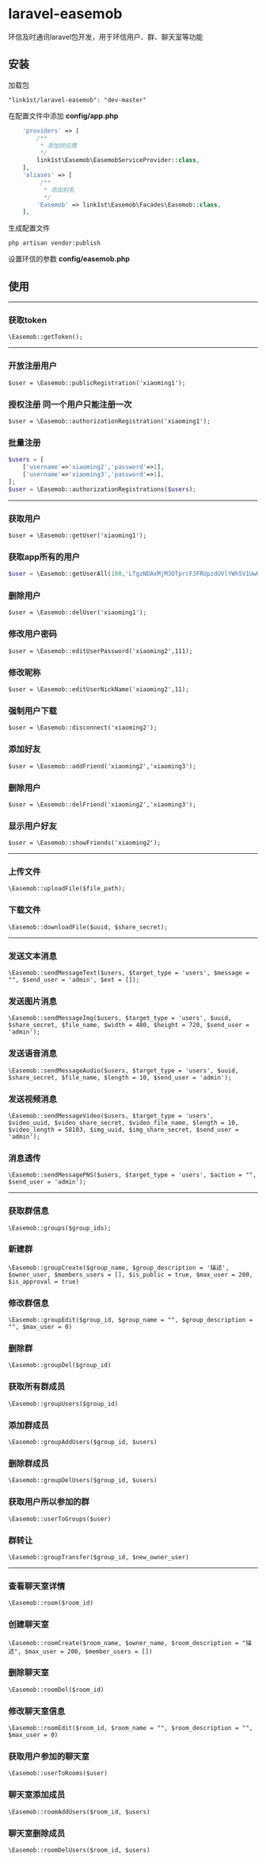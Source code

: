 # laravel-easemob
环信及时通讯laravel包开发，用于环信用户、群、聊天室等功能

## 安装
加载包

`"link1st/laravel-easemob": "dev-master"`

在配置文件中添加 **config/app.php**

```php
    'providers' => [
        /**
         * 添加供应商
         */
        link1st\Easemob\EasemobServiceProvider::class,
    ],
    'aliases' => [
         /**
          * 添加别名
          */
        'Easemob' => link1st\Easemob\Facades\Easemob::class,
    ],
```

生成配置文件

`php artisan vendor:publish`

设置环信的参数 **config/easemob.php**


## 使用
- - -
### 获取token
`\Easemob::getToken();`

- - -
### 开放注册用户
`$user = \Easemob::publicRegistration('xiaoming1');`

### 授权注册 同一个用户只能注册一次
`$user = \Easemob::authorizationRegistration('xiaoming1');`

### 批量注册
```php
$users = [
    ['username'=>'xiaoming2','password'=>1],
    ['username'=>'xiaoming3','password'=>1],
];
$user = \Easemob::authorizationRegistrations($users);
```

- - -
### 获取用户
`$user = \Easemob::getUser('xiaoming1');`

### 获取app所有的用户
```php
$user = \Easemob::getUserAll(100,'LTgzNDAxMjM3OTprcFJFRUpzdUVlYWh5V1UwQjNSbldR');
```

### 删除用户
`$user = \Easemob::delUser('xiaoming1');`

### 修改用户密码
`$user = \Easemob::editUserPassword('xiaoming2',111);`

### 修改昵称
`$user = \Easemob::editUserNickName('xiaoming2',11);`

### 强制用户下载
`$user = \Easemob::disconnect('xiaoming2');`

### 添加好友
`$user = \Easemob::addFriend('xiaoming2','xiaoming3');`

### 删除用户
`$user = \Easemob::delFriend('xiaoming2','xiaoming3');`

### 显示用户好友
`$user = \Easemob::showFriends('xiaoming2');`

- - -
### 上传文件
`\Easemob::uploadFile($file_path);`

### 下载文件
`\Easemob::downloadFile($uuid, $share_secret);`

- - -
### 发送文本消息
`\Easemob::sendMessageText($users, $target_type = 'users', $message = "", $send_user = 'admin', $ext = []);`

### 发送图片消息
`\Easemob::sendMessageImg($users, $target_type = 'users', $uuid, $share_secret, $file_name, $width = 480, $height = 720, $send_user = 'admin');`

### 发送语音消息
`\Easemob::sendMessageAudio($users, $target_type = 'users', $uuid, $share_secret, $file_name, $length = 10, $send_user = 'admin');`

### 发送视频消息
`\Easemob::sendMessageVideo($users, $target_type = 'users', $video_uuid, $video_share_secret, $video_file_name, $length = 10, $video_length = 58103, $img_uuid, $img_share_secret, $send_user = 'admin');`

### 消息透传
`\Easemob::sendMessagePNS($users, $target_type = 'users', $action = "", $send_user = 'admin');`

- - - 
### 获取群信息
`\Easemob::groups($group_ids);`

### 新建群
`\Easemob::groupCreate($group_name, $group_description = '描述', $owner_user, $members_users = [], $is_public = true, $max_user = 200, $is_approval = true)`

### 修改群信息
`\Easemob::groupEdit($group_id, $group_name = "", $group_description = "", $max_user = 0)`

### 删除群
`\Easemob::groupDel($group_id)`

### 获取所有群成员
`\Easemob::groupUsers($group_id)`

### 添加群成员
`\Easemob::groupAddUsers($group_id, $users)`

### 删除群成员
`\Easemob::groupDelUsers($group_id, $users)`

### 获取用户所以参加的群
`\Easemob::userToGroups($user)`

### 群转让
`\Easemob::groupTransfer($group_id, $new_owner_user)`

- - -
### 查看聊天室详情
`\Easemob::room($room_id)`

### 创建聊天室
`\Easemob::roomCreate($room_name, $owner_name, $room_description = "描述", $max_user = 200, $member_users = [])`

### 删除聊天室
`\Easemob::roomDel($room_id)`

### 修改聊天室信息
`\Easemob::roomEdit($room_id, $room_name = "", $room_description = "", $max_user = 0)`

### 获取用户参加的聊天室
`\Easemob::userToRooms($user)`

### 聊天室添加成员
`\Easemob::roomAddUsers($room_id, $users)`


### 聊天室删除成员
`\Easemob::roomDelUsers($room_id, $users)`

